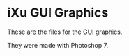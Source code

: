iXu GUI Graphics
================

These are the files for the GUI graphics.

They were made with Photoshop 7.
